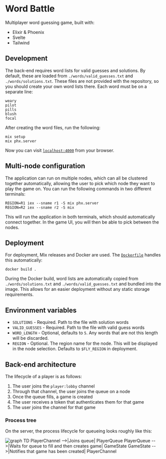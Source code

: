 # Word Battle
Multiplayer word guessing game, built with:
- Elixir & Phoenix
- Svelte
- Tailwind

## Development
The back-end requires word lists for valid guesses and solutions. By default, these are loaded from
`./words/valid_guesses.txt` and `./words/solutions.txt`. These files are not provided with the
repository, so you should create your own word lists there. Each word must be on a separate line:
```
weary
pilot
pills
blush
focal
```

After creating the word files, run the following:
```
mix setup
mix phx.server
```

Now you can visit [`localhost:4000`](http://localhost:4000) from your browser.

## Multi-node configuration
The application can run on multiple nodes, which can all be clustered together automatically,
allowing the user to pick which node they want to play the game on. You can run the following
commands in two different terminals:
```
REGION=R1 iex --sname r1 -S mix phx.server
REGION=R2 iex --sname r2 -S mix
```

This will run the application in both terminals, which should automatically connect together. In the
game UI, you will then be able to pick between the nodes.

## Deployment
For deployment, Mix releases and Docker are used. The [`Dockerfile`](./Dockerfile) handles this
automatically:
```
docker build .
```

During the Docker build, word lists are automatically copied from `./words/solutions.txt` and
`./words/valid_guesses.txt` and bundled into the image. This allows for an easier deployment without
any static storage requirements.

## Environment variables
- `SOLUTIONS` - Required. Path to the file with solution words
- `VALID_GUESSES` - Required. Path to the file with valid guess words
- `WORD_LENGTH` - Optional, defaults to `5`. Any words that are not this length will be discarded.
- `REGION` - Optional. The region name for the node. This will be displayed in the node selection.
Defaults to `$FLY_REGION` in deployment.

## Back-end architecture
The lifecycle of a player is as follows:
1. The user joins the `player:lobby` channel
2. Through that channel, the user joins the queue on a node
3. Once the queue fills, a game is created
4. The user receives a token that authenticates them for that game
5. The user joins the channel for that game

### Process tree
On the server, the process lifecycle for queueing looks roughly like this:

![
graph TD
    PlayerChannel -->|Joins queue| PlayerQueue
    PlayerQueue -->|Waits for queue to fill<br>and then creates game| GameState
    GameState -->|Notifies that game<br>has been created| PlayerChannel
](https://mermaid.ink/img/pako:eNpVkL1uAyEMgF_F8py8wKnK0lSVOlStUqkLi3OYgMRPAmaIcnn3-i5p1DIgbD5_NlxwLJZxwEOlo4evrcmg6yPSmeuzp5w5wnq9md5KyA1OnTtP9-vPOfjLL4mF_qYgDVyptwqQAi7E-LSvG8oWxHOGsTIJNzhQUuWr7jvRxE34CBfde5HggrLiSZaC2eSpwZ4fJjv9H9tkk3GFiWuiYPWJl1ltUJsnNjjo0bKjHsWgyVdF-9Gq58UGKRUHR7HxCqlL2Z3ziIPUzr_QNpD-WLpT1x-DeHI2)
